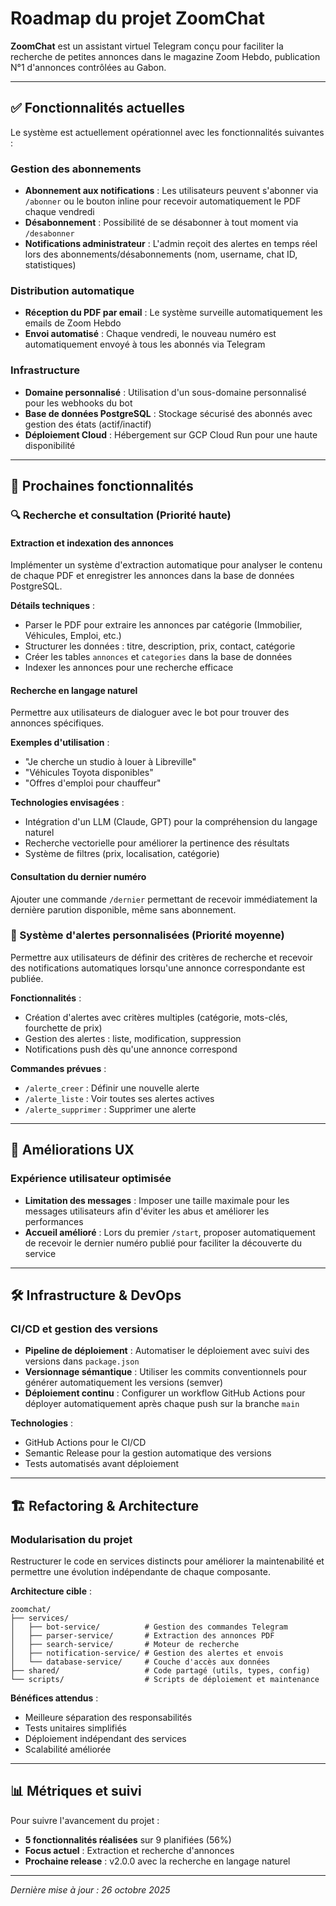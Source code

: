 # Roadmap du projet ZoomChat

**ZoomChat** est un assistant virtuel Telegram conçu pour faciliter la recherche de petites annonces dans le magazine Zoom Hebdo, publication N°1 d'annonces contrôlées au Gabon.

---

## ✅ Fonctionnalités actuelles

Le système est actuellement opérationnel avec les fonctionnalités suivantes :

### Gestion des abonnements
- **Abonnement aux notifications** : Les utilisateurs peuvent s'abonner via `/abonner` ou le bouton inline pour recevoir automatiquement le PDF chaque vendredi
- **Désabonnement** : Possibilité de se désabonner à tout moment via `/desabonner`
- **Notifications administrateur** : L'admin reçoit des alertes en temps réel lors des abonnements/désabonnements (nom, username, chat ID, statistiques)

### Distribution automatique
- **Réception du PDF par email** : Le système surveille automatiquement les emails de Zoom Hebdo
- **Envoi automatisé** : Chaque vendredi, le nouveau numéro est automatiquement envoyé à tous les abonnés via Telegram

### Infrastructure
- **Domaine personnalisé** : Utilisation d'un sous-domaine personnalisé pour les webhooks du bot
- **Base de données PostgreSQL** : Stockage sécurisé des abonnés avec gestion des états (actif/inactif)
- **Déploiement Cloud** : Hébergement sur GCP Cloud Run pour une haute disponibilité

---

## 🚧 Prochaines fonctionnalités

### 🔍 Recherche et consultation (Priorité haute)

#### Extraction et indexation des annonces
Implémenter un système d'extraction automatique pour analyser le contenu de chaque PDF et enregistrer les annonces dans la base de données PostgreSQL.

**Détails techniques** :
- Parser le PDF pour extraire les annonces par catégorie (Immobilier, Véhicules, Emploi, etc.)
- Structurer les données : titre, description, prix, contact, catégorie
- Créer les tables `annonces` et `categories` dans la base de données
- Indexer les annonces pour une recherche efficace

#### Recherche en langage naturel
Permettre aux utilisateurs de dialoguer avec le bot pour trouver des annonces spécifiques.

**Exemples d'utilisation** :
- "Je cherche un studio à louer à Libreville"
- "Véhicules Toyota disponibles"
- "Offres d'emploi pour chauffeur"

**Technologies envisagées** :
- Intégration d'un LLM (Claude, GPT) pour la compréhension du langage naturel
- Recherche vectorielle pour améliorer la pertinence des résultats
- Système de filtres (prix, localisation, catégorie)

#### Consultation du dernier numéro
Ajouter une commande `/dernier` permettant de recevoir immédiatement la dernière parution disponible, même sans abonnement.

### 🔔 Système d'alertes personnalisées (Priorité moyenne)

Permettre aux utilisateurs de définir des critères de recherche et recevoir des notifications automatiques lorsqu'une annonce correspondante est publiée.

**Fonctionnalités** :
- Création d'alertes avec critères multiples (catégorie, mots-clés, fourchette de prix)
- Gestion des alertes : liste, modification, suppression
- Notifications push dès qu'une annonce correspond

**Commandes prévues** :
- `/alerte_creer` : Définir une nouvelle alerte
- `/alerte_liste` : Voir toutes ses alertes actives
- `/alerte_supprimer` : Supprimer une alerte

---

## 🎯 Améliorations UX

### Expérience utilisateur optimisée
- **Limitation des messages** : Imposer une taille maximale pour les messages utilisateurs afin d'éviter les abus et améliorer les performances
- **Accueil amélioré** : Lors du premier `/start`, proposer automatiquement de recevoir le dernier numéro publié pour faciliter la découverte du service

---

## 🛠️ Infrastructure & DevOps

### CI/CD et gestion des versions
- **Pipeline de déploiement** : Automatiser le déploiement avec suivi des versions dans `package.json`
- **Versionnage sémantique** : Utiliser les commits conventionnels pour générer automatiquement les versions (semver)
- **Déploiement continu** : Configurer un workflow GitHub Actions pour déployer automatiquement après chaque push sur la branche `main`

**Technologies** :
- GitHub Actions pour le CI/CD
- Semantic Release pour la gestion automatique des versions
- Tests automatisés avant déploiement

---

## 🏗️ Refactoring & Architecture

### Modularisation du projet
Restructurer le code en services distincts pour améliorer la maintenabilité et permettre une évolution indépendante de chaque composante.

**Architecture cible** :
```
zoomchat/
├── services/
│   ├── bot-service/          # Gestion des commandes Telegram
│   ├── parser-service/       # Extraction des annonces PDF
│   ├── search-service/       # Moteur de recherche
│   ├── notification-service/ # Gestion des alertes et envois
│   └── database-service/     # Couche d'accès aux données
├── shared/                   # Code partagé (utils, types, config)
└── scripts/                  # Scripts de déploiement et maintenance
```

**Bénéfices attendus** :
- Meilleure séparation des responsabilités
- Tests unitaires simplifiés
- Déploiement indépendant des services
- Scalabilité améliorée

---

## 📊 Métriques et suivi

Pour suivre l'avancement du projet :
- **5 fonctionnalités réalisées** sur 9 planifiées (56%)
- **Focus actuel** : Extraction et recherche d'annonces
- **Prochaine release** : v2.0.0 avec la recherche en langage naturel

---

*Dernière mise à jour : 26 octobre 2025*
